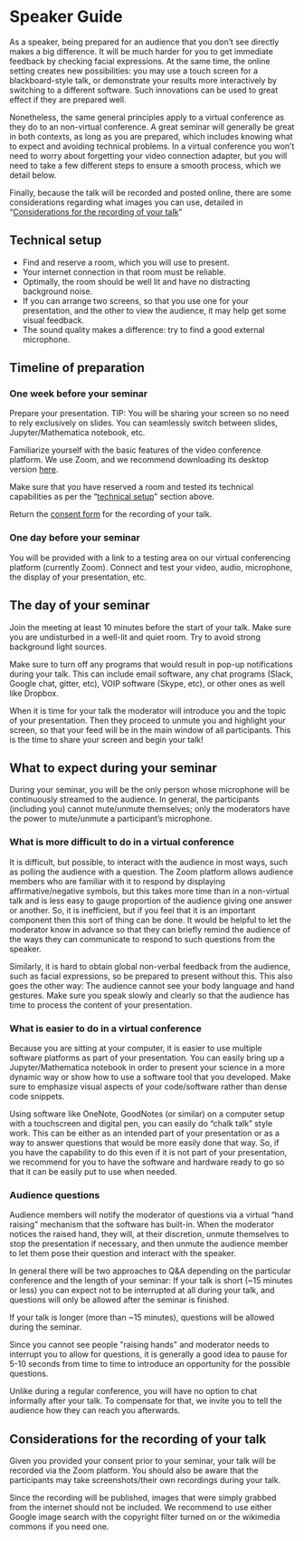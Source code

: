 # Speaker Guide

As a speaker, being prepared for an audience that you don’t see directly makes a big difference. It will be much harder for you to get immediate feedback by checking facial expressions. At the same time, the online setting creates new possibilities: you may use a touch screen for a blackboard-style talk, or demonstrate your results more interactively by switching to a different software. Such innovations can be used to great effect if they are prepared well.

Nonetheless, the same general principles apply to a virtual conference as they do to an non-virtual conference. A great seminar will generally be great in both contexts, as long as you are prepared, which includes knowing what to expect and avoiding technical problems. In a virtual conference you won’t need to worry about forgetting your video connection adapter, but you will need to take a few different steps to ensure a smooth process, which we detail below.

Finally, because the talk will be recorded and posted online, there are some considerations regarding what images you can use, detailed in “[Considerations for the recording of your talk](#considerations-for-the-recording-of-your-talk)”

## Technical setup
* Find and reserve a room, which you will use to present.
* Your internet connection in that room must be reliable.
* Optimally, the room should be well lit and have no distracting background noise.
* If you can arrange two screens, so that you use one for your presentation, and the other to view the audience, it may help get some visual feedback.
* The sound quality makes a difference: try to find a good external microphone.

## Timeline of preparation
### One week before your seminar
Prepare your presentation.
TIP: You will be sharing your screen so no need to rely exclusively on slides. You can seamlessly switch between slides, Jupyter/Mathematica notebook, etc.

Familiarize yourself with the basic features of the video conference platform. We use Zoom, and we recommend downloading its desktop version [here](https://zoom.us/download).

Make sure that you have reserved a room and tested its technical capabilities as per the “[technical setup](#technical-setup)” section above.

Return the [consent form](https://docs.google.com/forms/d/e/1FAIpQLSccvvnOTIQiFX6idGnWKQOFhQ85QG4c6Xjble9Q0CjkIR2Tjw/viewform) for the recording of your talk.

### One day before your seminar
You will be provided with a link to a testing area on our virtual conferencing platform (currently Zoom). Connect and test your video, audio, microphone, the display of your presentation, etc.

## The day of your seminar
Join the meeting at least 10 minutes before the start of your talk. Make sure you are undisturbed in a well-lit and quiet room. Try to avoid strong background light sources.

Make sure to turn off any programs that would result in pop-up notifications during your talk. This can include email software, any chat programs (Slack, Google chat, gitter, etc), VOIP software (Skype, etc), or other ones as well like Dropbox.

When it is time for your talk the moderator will introduce you and the topic of your presentation. Then they proceed to unmute you and highlight your screen, so that your feed will be in the main window of all participants. This is the time to share your screen and begin your talk!

## What to expect during your seminar
During your seminar, you will be the only person whose microphone will be continuously streamed to the audience. In general, the participants (including you) cannot mute/unmute themselves; only the moderators have the power to mute/unmute a participant’s microphone.

### What is more difficult to do in a virtual conference
It is difficult, but possible, to interact with the audience in most ways, such as polling the audience with a question. The Zoom platform allows audience members who are familiar with it to respond by displaying affirmative/negative symbols, but this takes more time than in a non-virtual talk and is less easy to gauge proportion of the audience giving one answer or another. So, it is inefficient, but if you feel that it is an important component then this sort of thing can be done. It would be helpful to let the moderator know in advance so that they can briefly remind the audience of the ways they can communicate to respond to such questions from the speaker.

Similarly, it is hard to obtain global non-verbal feedback from the audience, such as facial expressions, so be prepared to present without this. This also goes the other way: The audience cannot see your body language and hand gestures. Make sure you speak slowly and clearly so that the audience has time to process the content of your presentation.

### What is easier to do in a virtual conference
Because you are sitting at your computer, it is easier to use multiple software platforms as part of your presentation. You can easily bring up a Jupyter/Mathematica notebook in order to present your science in a more dynamic way or show how to use a software tool that you developed. Make sure to emphasize visual aspects of your code/software rather than dense code snippets.

Using software like OneNote, GoodNotes (or similar) on a computer setup with a touchscreen and digital pen, you can easily do “chalk talk” style work. This can be either as an intended part of your presentation or as a way to answer questions that would be more easily done that way. So, if you have the capability to do this even if it is not part of your presentation, we recommend for you to have the software and hardware ready to go so that it can be easily put to use when needed.

### Audience questions
Audience members will notify the moderator of questions via a virtual “hand raising” mechanism that the software has built-in. When the moderator notices the raised hand, they will, at their discretion, unmute themselves to stop the presentation if necessary, and then unmute the audience member to let them pose their question and interact with the speaker.

In general there will be two approaches to Q&A depending on the particular conference and the length of your seminar:
If your talk is short (~15 minutes or less) you can expect not to be interrupted at all during your talk, and questions will only be allowed after the seminar is finished.

If your talk is longer (more than ~15 minutes), questions will be allowed during the seminar.

Since you cannot see people "raising hands" and moderator needs to interrupt you to allow for questions, it is generally a good idea to pause for 5-10 seconds from time to time to introduce an opportunity for the possible questions.

Unlike during a regular conference, you will have no option to chat informally after your talk. To compensate for that, we invite you to tell the audience how they can reach you afterwards.

## Considerations for the recording of your talk
Given you provided your consent prior to your seminar, your talk will be recorded via the Zoom platform. You should also be aware that the participants may take screenshots/their own recordings during your talk.

Since the recording will be published, images that were simply grabbed from the internet should not be included. We recommend to use either Google image search with the copyright filter turned on or the wikimedia commons if you need one. 
